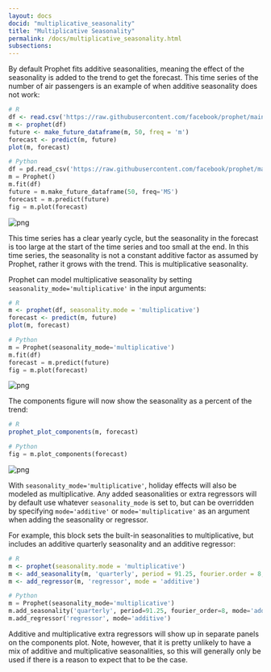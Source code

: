 ```yaml
---
layout: docs
docid: "multiplicative_seasonality"
title: "Multiplicative Seasonality"
permalink: /docs/multiplicative_seasonality.html
subsections:
---
```

By default Prophet fits additive seasonalities, meaning the effect of the seasonality is added to the trend to get the forecast. This time series of the number of air passengers is an example of when additive seasonality does not work:


```R
# R
df <- read.csv('https://raw.githubusercontent.com/facebook/prophet/main/examples/example_air_passengers.csv')
m <- prophet(df)
future <- make_future_dataframe(m, 50, freq = 'm')
forecast <- predict(m, future)
plot(m, forecast)
```
```python
# Python
df = pd.read_csv('https://raw.githubusercontent.com/facebook/prophet/main/examples/example_air_passengers.csv')
m = Prophet()
m.fit(df)
future = m.make_future_dataframe(50, freq='MS')
forecast = m.predict(future)
fig = m.plot(forecast)
```

![png](/prophet/static/multiplicative_seasonality_files/multiplicative_seasonality_4_0.png)


This time series has a clear yearly cycle, but the seasonality in the forecast is too large at the start of the time series and too small at the end. In this time series, the seasonality is not a constant additive factor as assumed by Prophet, rather it grows with the trend. This is multiplicative seasonality.



Prophet can model multiplicative seasonality by setting `seasonality_mode='multiplicative'` in the input arguments:


```R
# R
m <- prophet(df, seasonality.mode = 'multiplicative')
forecast <- predict(m, future)
plot(m, forecast)
```
```python
# Python
m = Prophet(seasonality_mode='multiplicative')
m.fit(df)
forecast = m.predict(future)
fig = m.plot(forecast)
```

![png](/prophet/static/multiplicative_seasonality_files/multiplicative_seasonality_7_0.png)


The components figure will now show the seasonality as a percent of the trend:


```R
# R
prophet_plot_components(m, forecast)
```
```python
# Python
fig = m.plot_components(forecast)
```

![png](/prophet/static/multiplicative_seasonality_files/multiplicative_seasonality_10_0.png)


With `seasonality_mode='multiplicative'`, holiday effects will also be modeled as multiplicative. Any added seasonalities or extra regressors will by default use whatever `seasonality_mode` is set to, but can be overridden by specifying `mode='additive'` or `mode='multiplicative'` as an argument when adding the seasonality or regressor.



For example, this block sets the built-in seasonalities to multiplicative, but includes an additive quarterly seasonality and an additive regressor:


```R
# R
m <- prophet(seasonality.mode = 'multiplicative')
m <- add_seasonality(m, 'quarterly', period = 91.25, fourier.order = 8, mode = 'additive')
m <- add_regressor(m, 'regressor', mode = 'additive')
```
```python
# Python
m = Prophet(seasonality_mode='multiplicative')
m.add_seasonality('quarterly', period=91.25, fourier_order=8, mode='additive')
m.add_regressor('regressor', mode='additive')
```
Additive and multiplicative extra regressors will show up in separate panels on the components plot. Note, however, that it is pretty unlikely to have a mix of additive and multiplicative seasonalities, so this will generally only be used if there is a reason to expect that to be the case.

